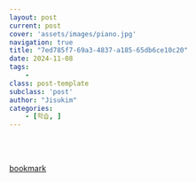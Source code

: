 ```yaml
---
layout: post
current: post
cover: 'assets/images/piano.jpg'
navigation: true
title: "7ed785f7-69a3-4837-a185-65db6ce10c20"
date: 2024-11-08
tags:
    - 
class: post-template
subclass: 'post'
author: "Jisukim"
categories:
    - [학습, ]
---
```

<br><br>

[bookmark](https://jskdev.vercel.app/docs/dev/VideoStreaming/2024-11-07-padding-top/)

